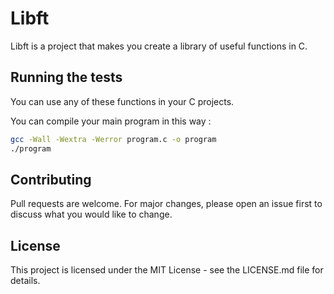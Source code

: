 # Libft
Libft is a project that makes you create a library of useful functions in C.

## Running the tests
You can use any of these functions in your C projects.

You can compile your main program in this way :

```bash
gcc -Wall -Wextra -Werror program.c -o program
./program
```

## Contributing 
Pull requests are welcome. For major changes, please open an issue first to discuss what you would like to change.

## License
This project is licensed under the MIT License - see the LICENSE.md file for details.
